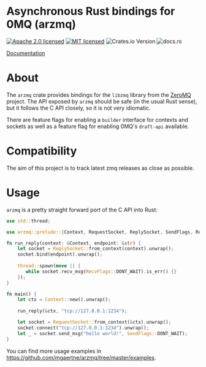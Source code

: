 # Asynchronous Rust bindings for 0MQ (arzmq)

[![Apache 2.0 licensed](https://img.shields.io/badge/license-Apache2.0-blue.svg)](./LICENSE-APACHE)
[![MIT licensed](https://img.shields.io/badge/license-MIT-blue.svg)](./LICENSE-MIT)
![Crates.io Version](https://img.shields.io/crates/v/arzmq)
![docs.rs](https://img.shields.io/docsrs/arzmq)

[Documentation](https://docs.rs/crate/arzmq/)

# About

The `arzmq` crate provides bindings for the `libzmq` library from the
[ZeroMQ](https://zeromq.org/) project. The API exposed by `arzmq` should
be safe (in the usual Rust sense), but it follows the C API closely,
so it is not very idiomatic.

There are feature flags for enabling a `builder` interface for contexts and 
sockets as well as a feature flag for enabling 0MQ's `draft-api` available.

# Compatibility

The aim of this project is to track latest zmq releases as close as possible.

# Usage

`arzmq` is a pretty straight forward port of the C API into Rust:

```rust
use std::thread;

use arzmq::prelude::{Context, RequestSocket, ReplySocket, SendFlags, Receiver, RecvFlags, Sender};

fn run_reply(context: &Context, endpoint: &str) {
    let socket = ReplySocket::from_context(context).unwrap();
    socket.bind(endpoint).unwrap();
    
    thread::spawn(move || {
       while socket.recv_msg(RecvFlags::DONT_WAIT).is_err() {}
    });
}

fn main() {
    let ctx = Context::new().unwrap();
    
    run_reply(&ctx, "tcp://127.0.0.1:1234");

    let socket = RequestSocket::from_context(&ctx).unwrap();
    socket.connect("tcp://127.0.0.1:1234").unwrap();
    let _ = socket.send_msg("hello world!", SendFlags::DONT_WAIT);
}
```

You can find more usage examples in
<https://github.com/mgaertne/arzmq/tree/master/examples>.
